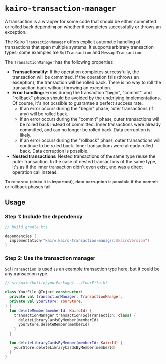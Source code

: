 # `kairo-transaction-manager`

A transaction is a wrapper for some code that should be either committed or rolled back
depending on whether it completes successfully or throws an exception.

The Kairo `TransactionManager` offers explicit automatic handling of transactions that span multiple systems.
It supports arbitrary transaction types;
some examples are `SqlTransaction` and `MessageTransaction`.

The `TransactionManager` has the following properties:

- **Transactionality:** If the operation completes successfully, the transaction will be committed.
  If the operation fails (throws an exception), the transaction will be rolled back.
  There is no way to roll the transaction back without throwing an exception.
- **Error handling:** Errors during the transaction "begin", "commit", and "rollback" phases
  should be avoided by the underlying implementations.
  Of course, it's not possible to guarantee a perfect success rate.
    - If an error occurs during the "begin" phase,
      outer transactions (if any) will be rolled back.
    - If an error occurs during the "commit" phase,
      outer transactions will be rolled back instead of committed.
      Inner transactions were already committed, and can no longer be rolled back.
      Data corruption is likely.
    - If an error occurs during the "rollback" phase,
      outer transactions will continue to be rolled back.
      Inner transactions were already rolled back.
      Data corruption is possible.
- **Nested transactions:** Nested transactions of the same type reuse the outer transaction.
  In the case of nested transactions of the same type,
  it's as if the inner transaction didn't even exist, and was a direct operation call instead.

To reiterate (since it is important),
data corruption is possible if the commit or rollback phases fail.

## Usage

### Step 1: Include the dependency

```kotlin
// build.gradle.kts

dependencies {
  implementation("kairo:kairo-transaction-manager:$kairoVersion")
}
```

### Step 2: Use the transaction manager

`SqlTransaction` is used as an example transaction type here,
but it could be any transaction type.

```kotlin
// src/main/kotlin/yourPackage/.../YourFile.kt

class YourFile @Inject constructor(
  private val transactionManager: TransactionManager,
  private val yourStore: YourStore,
) {
  fun deleteMember(memberId: KairoId) {
    transactionManager.transaction(SqlTransaction::class) {
      deleteLibraryCardsByMember(memberId)
      yourStore.deleteMember(memberId)
    }
  }

  fun deleteLibraryCardsByMember(memberId: KairoId) {
    yourStore.deleteLibraryCardsByMember(memberId)
  }
}
```
